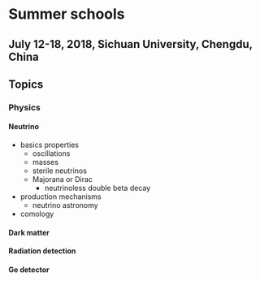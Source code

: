 # Summer schools
## July 12-18, 2018, Sichuan University, Chengdu, China
## Topics

### Physics

#### Neutrino

- basics properties
  - oscillations
  - masses
  - sterile neutrinos
  - Majorana or Dirac
    - neutrinoless double beta decay
- production mechanisms
  - neutrino astronomy
- comology

#### Dark matter

#### Radiation detection

#### Ge detector
